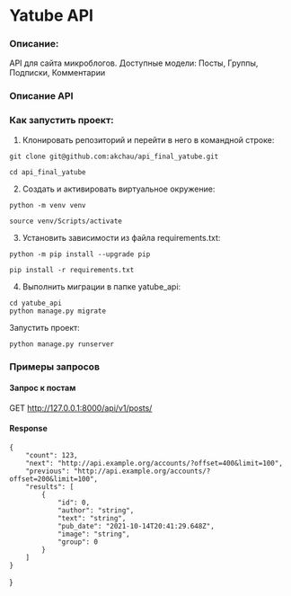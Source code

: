 # Yatube API
### Описание:
API для сайта микроблогов.
Доступные модели: Посты, Группы, Подписки, Комментарии

### Описание API



### Как запустить проект:

1. Клонировать репозиторий и перейти в него в командной строке:

```
git clone git@github.com:akchau/api_final_yatube.git
```

```
cd api_final_yatube
```

2. Cоздать и активировать виртуальное окружение:

```
python -m venv venv
```

```
source venv/Scripts/activate
```

3. Установить зависимости из файла requirements.txt:

```
python -m pip install --upgrade pip
```

```
pip install -r requirements.txt
```

4. Выполнить миграции в папке yatube_api:

```
cd yatube_api
python manage.py migrate
```

Запустить проект:

```
python manage.py runserver
```
### Примеры запросов

#### Запрос к постам

GET http://127.0.0.1:8000/api/v1/posts/

#### Response
```
{
    "count": 123,
    "next": "http://api.example.org/accounts/?offset=400&limit=100",
    "previous": "http://api.example.org/accounts/?offset=200&limit=100",
    "results": [
        {
            "id": 0,
            "author": "string",
            "text": "string",
            "pub_date": "2021-10-14T20:41:29.648Z",
            "image": "string",
            "group": 0
        }
    ]
}
```
}
